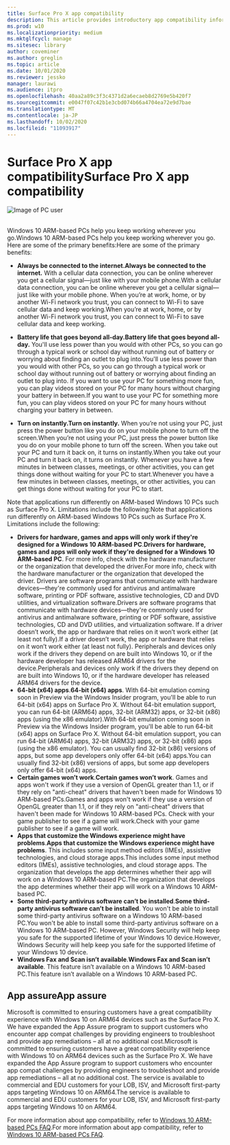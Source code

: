 ```yaml
---
title: Surface Pro X app compatibility
description: This article provides introductory app compatibility information for Surface Pro X ARM-based PCs.
ms.prod: w10
ms.localizationpriority: medium
ms.mktglfcycl: manage
ms.sitesec: library
author: coveminer
ms.author: greglin
ms.topic: article
ms.date: 10/01/2020
ms.reviewer: jessko
manager: laurawi
ms.audience: itpro
ms.openlocfilehash: 40aa2a89c3f3c4371d2a6ecaeb8d2769e5b420f7
ms.sourcegitcommit: e0047f07c42b1e3cbd074b66a4704ea72e9d7bae
ms.translationtype: MT
ms.contentlocale: ja-JP
ms.lasthandoff: 10/02/2020
ms.locfileid: "11093917"
---
```

# <span data-ttu-id="da18e-103">Surface Pro X app compatibility</span><span class="sxs-lookup"><span data-stu-id="da18e-103">Surface Pro X app compatibility</span></span>



 ![Image of PC user](images/4527790_en_4.png)<br><br>



<span data-ttu-id="da18e-105">Windows 10 ARM-based PCs help you keep working wherever you go.</span><span class="sxs-lookup"><span data-stu-id="da18e-105">Windows 10 ARM-based PCs help you keep working wherever you go.</span></span> <span data-ttu-id="da18e-106">Here are some of the primary benefits:</span><span class="sxs-lookup"><span data-stu-id="da18e-106">Here are some of the primary benefits:</span></span>

- **<span data-ttu-id="da18e-107">Always be connected to the internet.</span><span class="sxs-lookup"><span data-stu-id="da18e-107">Always be connected to the internet.</span></span>** <span data-ttu-id="da18e-108">With a cellular data connection, you can be online wherever you get a cellular signal—just like with your mobile phone.</span><span class="sxs-lookup"><span data-stu-id="da18e-108">With a cellular data connection, you can be online wherever you get a cellular signal—just like with your mobile phone.</span></span> <span data-ttu-id="da18e-109">When you’re at work, home, or by another Wi-Fi network you trust, you can connect to Wi-Fi to save cellular data and keep working.</span><span class="sxs-lookup"><span data-stu-id="da18e-109">When you’re at work, home, or by another Wi-Fi network you trust, you can connect to Wi-Fi to save cellular data and keep working.</span></span>

- **<span data-ttu-id="da18e-110">Battery life that goes beyond all-day.</span><span class="sxs-lookup"><span data-stu-id="da18e-110">Battery life that goes beyond all-day.</span></span>**  <span data-ttu-id="da18e-111">You'll use less power than you would with other PCs, so you can go through a typical work or school day without running out of battery or worrying about finding an outlet to plug into.</span><span class="sxs-lookup"><span data-stu-id="da18e-111">You'll use less power than you would with other PCs, so you can go through a typical work or school day without running out of battery or worrying about finding an outlet to plug into.</span></span> <span data-ttu-id="da18e-112">If you want to use your PC for something more fun, you can play videos stored on your PC for many hours without charging your battery in between.</span><span class="sxs-lookup"><span data-stu-id="da18e-112">If you want to use your PC for something more fun, you can play videos stored on your PC for many hours without charging your battery in between.</span></span>

- **<span data-ttu-id="da18e-113">Turn on instantly.</span><span class="sxs-lookup"><span data-stu-id="da18e-113">Turn on instantly.</span></span>** <span data-ttu-id="da18e-114">When you’re not using your PC, just press the power button like you do on your mobile phone to turn off the screen.</span><span class="sxs-lookup"><span data-stu-id="da18e-114">When you’re not using your PC, just press the power button like you do on your mobile phone to turn off the screen.</span></span> <span data-ttu-id="da18e-115">When you take out your PC and turn it back on, it turns on instantly.</span><span class="sxs-lookup"><span data-stu-id="da18e-115">When you take out your PC and turn it back on, it turns on instantly.</span></span> <span data-ttu-id="da18e-116">Whenever you have a few minutes in between classes, meetings, or other activities, you can get things done without waiting for your PC to start.</span><span class="sxs-lookup"><span data-stu-id="da18e-116">Whenever you have a few minutes in between classes, meetings, or other activities, you can get things done without waiting for your PC to start.</span></span>

<span data-ttu-id="da18e-117">Note that applications run differently on ARM-based Windows 10 PCs such as Surface Pro X. Limitations include the following:</span><span class="sxs-lookup"><span data-stu-id="da18e-117">Note that applications run differently on ARM-based Windows 10 PCs such as Surface Pro X. Limitations include the following:</span></span>

- <span data-ttu-id="da18e-118">**Drivers for hardware, games and apps will only work if they're designed for a Windows 10 ARM-based PC**.</span><span class="sxs-lookup"><span data-stu-id="da18e-118">**Drivers for hardware, games and apps will only work if they're designed for a Windows 10 ARM-based PC**.</span></span> <span data-ttu-id="da18e-119">For more info, check with the hardware manufacturer or the organization that developed the driver.</span><span class="sxs-lookup"><span data-stu-id="da18e-119">For more info, check with the hardware manufacturer or the organization that developed the driver.</span></span> <span data-ttu-id="da18e-120">Drivers are software programs that communicate with hardware devices—they're commonly used for antivirus and antimalware software, printing or PDF software, assistive technologies, CD and DVD utilities, and virtualization software.</span><span class="sxs-lookup"><span data-stu-id="da18e-120">Drivers are software programs that communicate with hardware devices—they're commonly used for antivirus and antimalware software, printing or PDF software, assistive technologies, CD and DVD utilities, and virtualization software.</span></span> <span data-ttu-id="da18e-121">If a driver doesn’t work, the app or hardware that relies on it won’t work either (at least not fully).</span><span class="sxs-lookup"><span data-stu-id="da18e-121">If a driver doesn’t work, the app or hardware that relies on it won’t work either (at least not fully).</span></span> <span data-ttu-id="da18e-122">Peripherals and devices only work if the drivers they depend on are built into Windows 10, or if the hardware developer has released ARM64 drivers for the device.</span><span class="sxs-lookup"><span data-stu-id="da18e-122">Peripherals and devices only work if the drivers they depend on are built into Windows 10, or if the hardware developer has released ARM64 drivers for the device.</span></span>
- <span data-ttu-id="da18e-123">**64-bit (x64) apps**.</span><span class="sxs-lookup"><span data-stu-id="da18e-123">**64-bit (x64) apps**.</span></span> <span data-ttu-id="da18e-124">With 64-bit emulation coming soon in Preview via the Windows Insider program, you'll be able to run 64-bit (x64) apps on Surface Pro X. Without 64-bit emulation support, you can run 64-bit (ARM64) apps, 32-bit (ARM32) apps, or 32-bit (x86) apps (using the x86 emulator).</span><span class="sxs-lookup"><span data-stu-id="da18e-124">With 64-bit emulation coming soon in Preview via the Windows Insider program, you'll be able to run 64-bit (x64) apps on Surface Pro X. Without 64-bit emulation support, you can run 64-bit (ARM64) apps, 32-bit (ARM32) apps, or 32-bit (x86) apps (using the x86 emulator).</span></span> <span data-ttu-id="da18e-125">You can usually find 32-bit (x86) versions of apps, but some app developers only offer 64-bit (x64) apps.</span><span class="sxs-lookup"><span data-stu-id="da18e-125">You can usually find 32-bit (x86) versions of apps, but some app developers only offer 64-bit (x64) apps.</span></span>
- <span data-ttu-id="da18e-126">**Certain games won’t work**.</span><span class="sxs-lookup"><span data-stu-id="da18e-126">**Certain games won’t work**.</span></span> <span data-ttu-id="da18e-127">Games and apps won't work if they use a version of OpenGL greater than 1.1, or if they rely on "anti-cheat" drivers that haven't been made for Windows 10 ARM-based PCs.</span><span class="sxs-lookup"><span data-stu-id="da18e-127">Games and apps won't work if they use a version of OpenGL greater than 1.1, or if they rely on "anti-cheat" drivers that haven't been made for Windows 10 ARM-based PCs.</span></span> <span data-ttu-id="da18e-128">Check with your game publisher to see if a game will work.</span><span class="sxs-lookup"><span data-stu-id="da18e-128">Check with your game publisher to see if a game will work.</span></span>
- <span data-ttu-id="da18e-129">**Apps that customize the Windows experience might have problems**.</span><span class="sxs-lookup"><span data-stu-id="da18e-129">**Apps that customize the Windows experience might have problems**.</span></span> <span data-ttu-id="da18e-130">This includes some input method editors (IMEs), assistive technologies, and cloud storage apps.</span><span class="sxs-lookup"><span data-stu-id="da18e-130">This includes some input method editors (IMEs), assistive technologies, and cloud storage apps.</span></span> <span data-ttu-id="da18e-131">The organization that develops the app determines whether their app will work on a Windows 10 ARM-based PC.</span><span class="sxs-lookup"><span data-stu-id="da18e-131">The organization that develops the app determines whether their app will work on a Windows 10 ARM-based PC.</span></span>
- <span data-ttu-id="da18e-132">**Some third-party antivirus software can’t be installed**.</span><span class="sxs-lookup"><span data-stu-id="da18e-132">**Some third-party antivirus software can’t be installed**.</span></span> <span data-ttu-id="da18e-133">You won't be able to install some third-party antivirus software on a Windows 10 ARM-based PC.</span><span class="sxs-lookup"><span data-stu-id="da18e-133">You won't be able to install some third-party antivirus software on a Windows 10 ARM-based PC.</span></span> <span data-ttu-id="da18e-134">However, Windows Security will help keep you safe for the supported lifetime of your Windows 10 device.</span><span class="sxs-lookup"><span data-stu-id="da18e-134">However, Windows Security will help keep you safe for the supported lifetime of your Windows 10 device.</span></span>
- <span data-ttu-id="da18e-135">**Windows Fax and Scan isn’t available**.</span><span class="sxs-lookup"><span data-stu-id="da18e-135">**Windows Fax and Scan isn’t available**.</span></span> <span data-ttu-id="da18e-136">This feature isn’t available on a Windows 10 ARM-based PC.</span><span class="sxs-lookup"><span data-stu-id="da18e-136">This feature isn’t available on a Windows 10 ARM-based PC.</span></span>

## <span data-ttu-id="da18e-137">App assure</span><span class="sxs-lookup"><span data-stu-id="da18e-137">App assure</span></span>

<span data-ttu-id="da18e-138">Microsoft is committed to ensuring customers have a great compatibility experience with Windows 10 on ARM64 devices such as the Surface Pro X. We have expanded the App Assure program to support customers who encounter app compat challenges by providing engineers to troubleshoot and provide app remediations – all at no additional cost.</span><span class="sxs-lookup"><span data-stu-id="da18e-138">Microsoft is committed to ensuring customers have a great compatibility experience with Windows 10 on ARM64 devices such as the Surface Pro X. We have expanded the App Assure program to support customers who encounter app compat challenges by providing engineers to troubleshoot and provide app remediations – all at no additional cost.</span></span> <span data-ttu-id="da18e-139">The service is available to commercial and EDU customers for your LOB, ISV, and Microsoft first-party apps targeting Windows 10 on ARM64.</span><span class="sxs-lookup"><span data-stu-id="da18e-139">The service is available to commercial and EDU customers for your LOB, ISV, and Microsoft first-party apps targeting Windows 10 on ARM64.</span></span> 

<span data-ttu-id="da18e-140">For more information about app compatibility, refer to [Windows 10 ARM-based PCs FAQ](https://support.microsoft.com/en-us/help/4521606).</span><span class="sxs-lookup"><span data-stu-id="da18e-140">For more information about app compatibility, refer to [Windows 10 ARM-based PCs FAQ](https://support.microsoft.com/en-us/help/4521606).</span></span>
